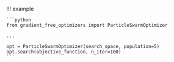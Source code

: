 !!! example 

    ```python
    from gradient_free_optimizers import ParticleSwarmOptimizer

    ...

    opt = ParticleSwarmOptimizer(search_space, population=5)
    opt.search(objective_function, n_iter=100)
    ```
